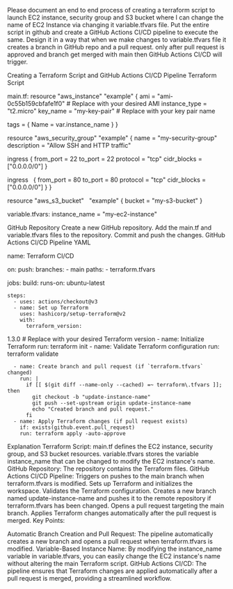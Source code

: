 Please document an end to end process of creating a terraform script to launch EC2 instance, security group and S3 bucket where I can change the name of EC2 Instance via changing it variable.tfvars file. Put the entire script in github and create a GitHub Actions CI/CD pipeline to execute the same. Design it in a way that when we make changes to variable.tfvars file it creates a branch in GitHub repo and a pull request. only after pull request is approved and branch get merged with main then GitHub Actions CI/CD will trigger.

Creating a Terraform Script and GitHub Actions CI/CD Pipeline
Terraform Script


main.tf:
resource "aws_instance" "example" {
  ami           = "ami-0c55b159cbfafe1f0" # Replace with your desired AMI
  instance_type = "t2.micro"
  key_name      = "my-key-pair" # Replace with your key pair name

  tags = {
    Name = var.instance_name
  }
}

resource "aws_security_group" "example" {
  name        = "my-security-group"
  description = "Allow SSH and HTTP traffic"

  ingress {
    from_port   = 22
    to_port     = 22
    protocol    = "tcp"
    cidr_blocks = ["0.0.0.0/0"]
  }

  ingress   
 {
    from_port   = 80
    to_port     = 80
    protocol    = "tcp"
    cidr_blocks = ["0.0.0.0/0"]
  }
}

resource "aws_s3_bucket"   
 "example" {
  bucket = "my-s3-bucket"
}


variable.tfvars:
instance_name = "my-ec2-instance"


GitHub Repository
Create a new GitHub repository.
Add the main.tf and variable.tfvars files to the repository.
Commit and push the changes.
GitHub Actions CI/CD Pipeline
YAML


name: Terraform CI/CD

on:
  push:
    branches:
      - main
    paths:
      - terraform.tfvars

jobs:
  build:
    runs-on: ubuntu-latest

    steps:
      - uses: actions/checkout@v3
      - name: Set up Terraform
        uses: hashicorp/setup-terraform@v2
        with:
          terraform_version:   
 1.3.0 # Replace with your desired Terraform version
      - name: Initialize Terraform
        run: terraform init
      - name: Validate Terraform configuration
        run: terraform validate   

      - name: Create branch and pull request (if `terraform.tfvars` changed)
        run: |
          if [[ $(git diff --name-only --cached) =~ terraform\.tfvars ]]; then
            git checkout -b "update-instance-name"
            git push --set-upstream origin update-instance-name
            echo "Created branch and pull request."
          fi
      - name: Apply Terraform changes (if pull request exists)
        if: exists(github.event.pull_request)
        run: terraform apply -auto-approve

        

Explanation
Terraform Script:
main.tf defines the EC2 instance, security group, and S3 bucket resources.
variable.tfvars stores the variable instance_name that can be changed to modify the EC2 instance's name.
GitHub Repository:
The repository contains the Terraform files.
GitHub Actions CI/CD Pipeline:
Triggers on pushes to the main branch when terraform.tfvars is modified.
Sets up Terraform and initializes the workspace.
Validates the Terraform configuration.
Creates a new branch named update-instance-name and pushes it to the remote repository if terraform.tfvars has been changed.
Opens a pull request targeting the main branch.
Applies Terraform changes automatically after the pull request is merged.
Key Points:

Automatic Branch Creation and Pull Request: The pipeline automatically creates a new branch and opens a pull request when terraform.tfvars is modified.
Variable-Based Instance Name: By modifying the instance_name variable in variable.tfvars, you can easily change the EC2 instance's name without altering the main Terraform script.
GitHub Actions CI/CD: The pipeline ensures that Terraform changes are applied automatically after a pull request is merged, providing a streamlined workflow.
